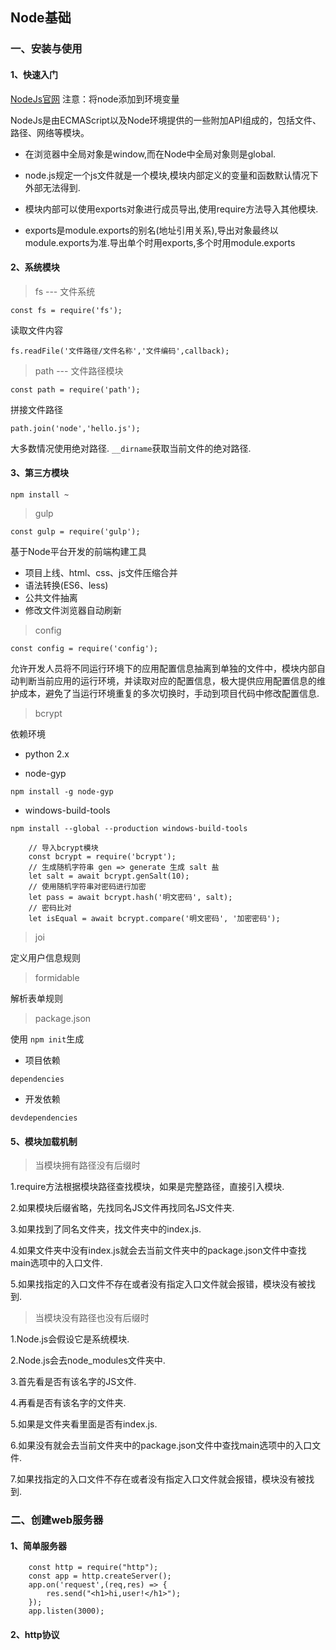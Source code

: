 ## Node基础

### 一、安装与使用
#### 1、快速入门

[NodeJs官网](https://nodejs.org/en/) 注意：将node添加到环境变量

NodeJs是由ECMAScript以及Node环境提供的一些附加API组成的，包括文件、路径、网络等模块。

- 在浏览器中全局对象是window,而在Node中全局对象则是global.

- node.js规定一个js文件就是一个模块,模块内部定义的变量和函数默认情况下外部无法得到.

- 模块内部可以使用exports对象进行成员导出,使用require方法导入其他模块.

- exports是module.exports的别名(地址引用关系),导出对象最终以module.exports为准.导出单个时用exports,多个时用module.exports

#### 2、系统模块

> fs --- 文件系统

`const fs = require('fs');`

读取文件内容

`fs.readFile('文件路径/文件名称','文件编码',callback);`

> path --- 文件路径模块

`const path = require('path');`

拼接文件路径

`path.join('node','hello.js');`

大多数情况使用绝对路径.  `__dirname`获取当前文件的绝对路径. 

#### 3、第三方模块

`npm install ~ `

> gulp

`const gulp = require('gulp');`

基于Node平台开发的前端构建工具

- 项目上线、html、css、js文件压缩合并
- 语法转换(ES6、less)
- 公共文件抽离
- 修改文件浏览器自动刷新

> config

`const config = require('config');`

允许开发人员将不同运行环境下的应用配置信息抽离到单独的文件中，模块内部自动判断当前应用的运行环境，并读取对应的配置信息，极大提供应用配置信息的维护成本，避免了当运行环境重复的多次切换时，手动到项目代码中修改配置信息.

> bcrypt

依赖环境

- python 2.x

- node-gyp

`npm install -g node-gyp`

- windows-build-tools

`npm install --global --production windows-build-tools`

```
    // 导入bcrypt模块
    const bcrypt = require('bcrypt');
    // 生成随机字符串 gen => generate 生成 salt 盐
    let salt = await bcrypt.genSalt(10);
    // 使用随机字符串对密码进行加密
    let pass = await bcrypt.hash('明文密码', salt);
    // 密码比对
    let isEqual = await bcrypt.compare('明文密码', '加密密码');
```

> joi

定义用户信息规则

> formidable

解析表单规则

> package.json

使用 `npm init`生成

- 项目依赖

`dependencies`

- 开发依赖

`devdependencies`

#### 5、模块加载机制

> 当模块拥有路径没有后缀时

1.require方法根据模块路径查找模块，如果是完整路径，直接引入模块.

2.如果模块后缀省略，先找同名JS文件再找同名JS文件夹.

3.如果找到了同名文件夹，找文件夹中的index.js.

4.如果文件夹中没有index.js就会去当前文件夹中的package.json文件中查找main选项中的入口文件.

5.如果找指定的入口文件不存在或者没有指定入口文件就会报错，模块没有被找到.

> 当模块没有路径也没有后缀时

1.Node.js会假设它是系统模块.

2.Node.js会去node_modules文件夹中.

3.首先看是否有该名字的JS文件.

4.再看是否有该名字的文件夹.

5.如果是文件夹看里面是否有index.js.

6.如果没有就会去当前文件夹中的package.json文件中查找main选项中的入口文件.

7.如果找指定的入口文件不存在或者没有指定入口文件就会报错，模块没有被找到.

### 二、创建web服务器

#### 1、简单服务器

```
    const http = require("http");
    const app = http.createServer();
    app.on('request',(req,res) => {
        res.send("<h1>hi,user!</h1>");
    });
    app.listen(3000);

```

#### 2、http协议








